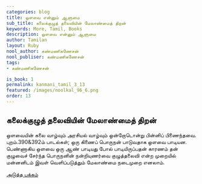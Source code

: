 ```yaml
---
categories: blog
title: ஒளவை என்னும் ஆளுமை
sub_title: கலைக்குழுத் தலைவியின் மேலாண்மைத் திறன்
keywords: More, Tamil, Books
description: ஒளவை என்னும் ஆளுமை
author: Tamilan
layout: Ruby
nool_author: கண்மணிகணேசன்
nool_publiser: கண்மணிகணேசன்
tags: 
- கண்மணிகணேசன்

is_book: 1
permalink: kanmani_tamil_3_13
featured: /images/noolkal_96_6.png
order: 13
---
```



## கலைக்குழுத் தலைவியின் மேலாண்மைத் திறன்

ஒளவையின் கலை வாழ்வும் அரசியல் வாழ்வும் ஒன்றோடொன்று பின்னிப் பிணைந்தவை. புறம்.390&392ம் பாடல்கள்; ஒரு கிணைப் பொருநன் பாடுவதாக ஒளவை பாடியன. பெண்ணாகிய ஒளவை ஒரு ஆண் பாடியது போல் பாடியிருப்பதன் காரணம் தன் குழுவைச் சேர்ந்த பொருநனின் நன்றியுணர்வை குழுத்தலைவி என்ற முறையில் மன்னனிடம் இவள் வெளிப்படுத்தும் மேலாண்மை நடைமுறை எனலாம்.

[அடுத்த பக்கம்](kanmani_tamil_3_14)